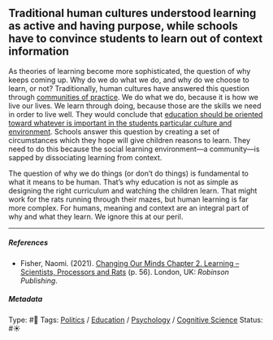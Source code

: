 ## Traditional human cultures understood learning as active and having purpose, while schools have to convince students to learn out of context information

As theories of learning become more sophisticated, the question of why keeps coming up. Why do we do what we do, and why do we choose to learn, or not? Traditionally, human cultures have answered this question through [communities of practice](Community%20of%20practice.md). We do what we do, because it is how we live our lives. We learn through doing, because those are the skills we need in order to live well. They would conclude that [education should be oriented toward whatever is important in the students particular culture and environment](Education%20should%20be%20oriented%20toward%20whatever%20is%20important%20in%20the%20students%20particular%20culture%20and%20environment.md). Schools answer this question by creating a set of circumstances which they hope will give children reasons to learn. They need to do this because the social learning environment—a community—is sapped by dissociating learning from context. 

The question of why we do things (or don’t do things) is fundamental to what it means to be human. That’s why education is not as simple as designing the right curriculum and watching the children learn. That might work for the rats running through their mazes, but human learning is far more complex. For humans, meaning and context are an integral part of why and what they learn. We ignore this at our peril.

---

##### References

* Fisher, Naomi. (2021). [Changing Our Minds Chapter 2. Learning – Scientists, Processors and Rats](Changing%20Our%20Minds%20Chapter%202.%20Learning%20%E2%80%93%20Scientists,%20Processors%20and%20Rats.md) (p. 56). London, UK: *Robinson Publishing*.

##### Metadata

Type: #🔴 
Tags: [Politics](Politics.md) / [Education]() / [Psychology](Psychology.md) / [Cognitive Science]()
Status: #☀️ 
